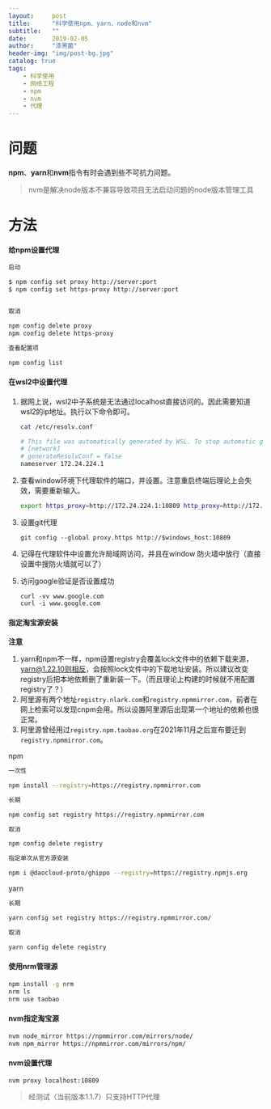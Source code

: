 ```yaml
---
layout:     post
title:      "科学使用npm、yarn、node和nvm"
subtitle:   ""
date:       2019-02-05
author:     "漆黑菌"
header-img: "img/post-bg.jpg"
catalog: true
tags:
    - 科学使用
    - 网络工程
    - npm
    - nvm
    - 代理
---
```


# 问题

**npm**、**yarn**和**nvm**指令有时会遇到些不可抗力问题。
> nvm是解决node版本不兼容导致项目无法启动问题的node版本管理工具

# 方法

#### 给npm设置代理

```sh
启动

$ npm config set proxy http://server:port
$ npm config set https-proxy http://server:port


取消

npm config delete proxy
npm config delete https-proxy

查看配置项

npm config list
```

#### 在wsl2中设置代理

1. 据网上说，wsl2中子系统是无法通过localhost直接访问的。因此需要知道wsl2的ip地址。执行以下命令即可。

    ```bash
    cat /etc/resolv.conf

    # This file was automatically generated by WSL. To stop automatic generation of this file, add the following entry to /etc/wsl.conf:
    # [network]
    # generateResolvConf = false
    nameserver 172.24.224.1

    ```

2. 查看window环境下代理软件的端口，并设置。注意重启终端后理论上会失效，需要重新输入。

    ```bash
    export https_proxy=http://172.24.224.1:10809 http_proxy=http://172.24.224.1:10809 all_proxy=http://172.24.224.1:10809
    ```

3. 设置git代理

    ```
    git config --global proxy.https http://$windows_host:10809
    ```

4. 记得在代理软件中设置允许局域网访问，并且在window 防火墙中放行（直接设置中搜防火墙就可以了）

5. 访问google验证是否设置成功

   ```
   curl -vv www.google.com
   curl -i www.google.com
   ```

#### 指定淘宝源安装

**注意**

1. yarn和npm不一样，npm设置registry会覆盖lock文件中的依赖下载来源，yarn@1.22.10则相反，会按照lock文件中的下载地址安装。所以建议改变registry后把本地依赖删了重新装一下。（而且理论上构建的时候就不用配置registry了？）
2. 阿里源有两个地址`registry.nlark.com`和`registry.npmmirror.com`，前者在网上检索可以发现cnpm会用。所以设置阿里源后出现第一个地址的依赖也很正常。
3. 阿里源曾经用过`registry.npm.taobao.org`在2021年11月之后宣布要迁到`registry.npmmirror.com`。

npm

```sh
一次性

npm install --registry=https://registry.npmmirror.com

长期

npm config set registry https://registry.npmmirror.com

取消

npm config delete registry

指定单次从官方源安装

npm i @daocloud-proto/ghippo --registry=https://registry.npmjs.org
```

yarn

```sh
长期

yarn config set registry https://registry.npmmirror.com/

取消

yarn config delete registry

```

#### 使用nrm管理源

```sh
npm install -g nrm
nrm ls
nrm use taobao
```

#### nvm指定淘宝源

```sh
nvm node_mirror https://npmmirror.com/mirrors/node/
nvm npm_mirror https://npmmirror.com/mirrors/npm/
```

#### nvm设置代理

```sh
nvm proxy localhost:10809
```

> 经测试（当前版本1.1.7）只支持HTTP代理
